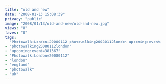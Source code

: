 ```yaml
---
title: "old and new"
date: "2008-01-13 15:08:39"
privacy: "public"
image: "2008/01/13/old-and-new/old-and-new.jpg"
views: "8"
faves: "0"
tags:
- "Photowalk:London=20080112 photowalking20080112london upcoming:event=381367 london england uk Photowalk:London=20080112"
- "photowalking20080112london"
- "upcoming:event=381367"
- "Photowalk:London=20080112"
- "london"
- "england"
- "photowalk"
- "uk"
---
```


